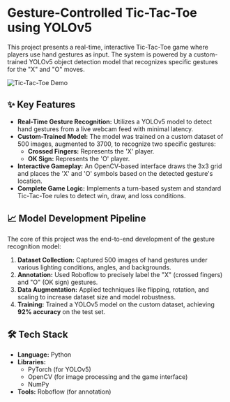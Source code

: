 # Gesture-Controlled Tic-Tac-Toe using YOLOv5

This project presents a real-time, interactive Tic-Tac-Toe game where players use hand gestures as input. The system is powered by a custom-trained YOLOv5 object detection model that recognizes specific gestures for the "X" and "O" moves.

![Tic-Tac-Toe Demo](tictactoe-demo.gif)

## ✨ Key Features

* **Real-Time Gesture Recognition:** Utilizes a YOLOv5 model to detect hand gestures from a live webcam feed with minimal latency.
* **Custom-Trained Model:** The model was trained on a custom dataset of 500 images, augmented to 3700, to recognize two specific gestures:
    * **Crossed Fingers:** Represents the 'X' player.
    * **OK Sign:** Represents the 'O' player.
* **Interactive Gameplay:** An OpenCV-based interface draws the 3x3 grid and places the 'X' and 'O' symbols based on the detected gesture's location.
* **Complete Game Logic:** Implements a turn-based system and standard Tic-Tac-Toe rules to detect win, draw, and loss conditions.

## 📈 Model Development Pipeline

The core of this project was the end-to-end development of the gesture recognition model:

1.  **Dataset Collection:** Captured 500 images of hand gestures under various lighting conditions, angles, and backgrounds.
2.  **Annotation:** Used Roboflow to precisely label the "X" (crossed fingers) and "O" (OK sign) gestures.
3.  **Data Augmentation:** Applied techniques like flipping, rotation, and scaling to increase dataset size and model robustness.
4.  **Training:** Trained a YOLOv5 model on the custom dataset, achieving **92% accuracy** on the test set.

## 🛠️ Tech Stack

* **Language:** Python
* **Libraries:**
    * PyTorch (for YOLOv5)
    * OpenCV (for image processing and the game interface)
    * NumPy
* **Tools:** Roboflow (for annotation)


